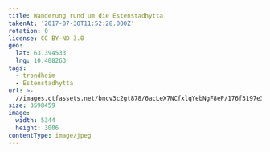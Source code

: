 ```yaml
---
title: Wanderung rund um die Estenstadhytta
takenAt: '2017-07-30T11:52:28.000Z'
rotation: 0
license: CC BY-ND 3.0
geo:
  lat: 63.394533
  lng: 10.488263
tags:
  - trondheim
  - Estenstadhytta
url: >-
  //images.ctfassets.net/bncv3c2gt878/6acLeX7NCfxlqYebNgF8eP/176f3197e31f50b6811b06764d1e2c70/wanderung-rund-um-die-estenstadhytta_36224166866_o
size: 3598459
image:
  width: 5344
  height: 3006
contentType: image/jpeg
---
```


